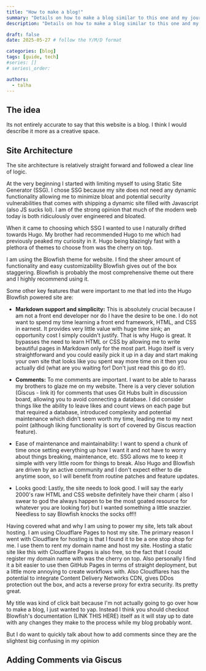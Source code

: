 ```yaml
---
title: "How to make a blog!"
summary: "Details on how to make a blog similar to this one and my journey getting here!"
description: "Details on how to make a blog similar to this one and my journey getting here!"

draft: false
date: 2025-05-27 # follow the Y/M/D format 

categories: [blog]
tags: [guide, tech]
#series: []
# series\_order: 

authors:
  - talha
---
```


## The idea

Its not entirely accurate to say that this website is a blog. I think I would describe it more as a creative space.

## Site Architecture

The site architecture is relatively straight forward and followed a clear line of logic.

At the very beginning I started with limiting myself to using Static Site Generator \(SSG\). I chose SSG because my site does not need any dynamic functionality allowing me to minimize bloat and potential security vulnerabilities that comes with shipping a dynamic site filled with Javascript \(also JS sucks lol\). I am of the strong opinion that much of the modern web today is both ridiculously over engineered and bloated.

When it came to choosing which SSG I wanted to use I naturally drifted towards Hugo. My brother had recommended Hugo to me which had previously peaked my curiosity in it. Hugo being blazingly fast with a plethora of themes to choose from was the cherry on top.

I am using the Blowfish theme for website. I find the sheer amount of functionality and easy customizability Blowfish gives out of the box staggering. Blowfish is probably the most comprehensive theme out there and I highly recommend using it.

Some other key features that were important to me that led into the Hugo Blowfish powered site are:

- **Markdown support and simplicity:** This is absolutely crucial because I am not a front end developer nor do I have the desire to be one. I do not want to spend my time learning a front end framework, HTML, and CSS in earnest. It provides very little value with huge time sink; an opportunity cost I simply couldn't justify. That is why Hugo is great. It bypasses the need to learn HTML or CSS by allowing me to write beautiful pages in Markdown only for the most part. Hugo itself is very straightforward and you could easily pick it up in a day and start making your own site that looks like you spent way more time on it then you actually did \(what are you waiting for! Don't just read this go do it!\).

- **Comments:** To me comments are important. I want to be able to harass my brothers to glaze me on my website. There is a very clever solution \(Giscus - link it\) for comments that uses Git Hubs built in discussion board, allowing you to avoid connecting a database. I did consider things like the ability to leave likes and count views on each page but that required a database, introduced complexity and potential maintenance which didn't seem worth my time, leading me to my next point \(although liking functionality is sort of covered by Giscus reaction feature\).

- Ease of maintenance and maintainability: I want to spend a chunk of time once setting everything up how I want it and not have to worry about things breaking, maintenance, etc. SSG allows me to keep it simple with very little room for things to break. Also Hugo and Blowfish are driven by an active community and I don't expect either to die anytime soon, so I will benefit from routine patches and feature updates.

- Looks good: Lastly, the site needs to look good. I will say the early 2000's raw HTML and CSS website definitely have their charm \( also I swear to god the always happen to be the most goated resource for whatever you are looking for\) but I wanted something a little snazzier. Needless to say Blowfish knocks the socks off!!

Having covered what and why I am using to power my site, lets talk about hosting. I am using Cloudflare Pages to host my site. The primary reason I went with Cloudflare for hosting is that I found it to be a one stop shop for me. I use them to rent my domain name and host my site. Hosting a static site like this with Cloudflare Pages is also free, so the fact that I could register my domain name with was the cherry on top. Also personally I find it a bit easier to use then GitHub Pages in terms of straight deployment, but a little more annoying to create workflows with. Also Cloudflares has the potential to integrate Content Delivery Networks CDN, gives DDos protection out the box, and acts a reverse proxy for extra security. Its pretty great.

My title was kind of click bait because I'm not actually going to go over how to make a blog, I just wanted to yap. Instead I think you should checkout Blowfish's documentation (LINK THIS HERE) itself as it will stay up to date with any changes they make to the process while my blog probably wont.

But I do want to quickly talk about how to add comments since they are the slightest big confusing in my opinion

## Adding Comments via Giscus
